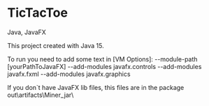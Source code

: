 # TicTacToe
Java, JavaFX

This project created with Java 15.

To run you need to add some text in [VM Options]:
  --module-path [yourPathToJavaFX] --add-modules javafx.controls --add-modules javafx.fxml --add-modules javafx.graphics
  
 If you don`t have JavaFX lib files, this files are in the package out\artifacts\Miner_jar\
